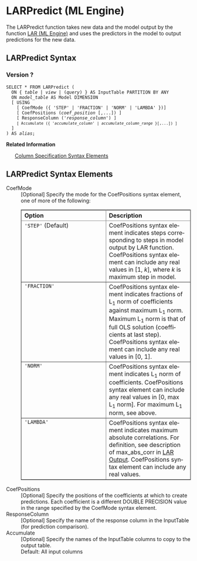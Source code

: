 <html><head></head><body><div class="nested0" aria-labelledby="ariaid-title1" topicindex="1" topicid="gly1507907689115" id="gly1507907689115"><h1 class="title topictitle1" id="ariaid-title1">LARPredict (ML Engine)</h1><div class="body conbody">
<p class="p">The LARPredict function takes new data and the model output by the function <a href="qge1558473595644.md#kgp1507674176574">LAR (ML Engine)</a> and uses the predictors in the model to output predictions for the new data.</p></div><div class="topic reference nested1" aria-labelledby="ariaid-title2" topicindex="2" topicid="qwf1507907892688" xml:lang="en-us" lang="en-us" id="qwf1507907892688">
<h2 class="title topictitle2" id="ariaid-title2">LARPredict Syntax</h2><div class="body refbody"><div class="section" id="qwf1507907892688__section_N1007D_N10022_N10001">
<h3 class="title sectiontitle">Version ?</h3><pre class="pre codeblock" xml:space="preserve"><code>SELECT * FROM LARPredict (
  <span>ON { <var class="keyword varname">table</var> | <var class="keyword varname">view</var> | (<var class="keyword varname">query</var>) }</span> AS InputTable PARTITION BY ANY
  ON <var class="keyword varname">model_table</var> AS Model DIMENSION
  [ USING
    [ CoefMode ({ 'STEP' | 'FRACTION' | 'NORM' | 'LAMBDA' })]
    [ CoefPositions (<var class="keyword varname">coef_position</var> [,...]) ]
    [ ResponseColumn ('<var class="keyword varname">response_column</var>') ]
    <code class="ph codeph">[ Accumulate ({ '<var class="keyword varname">accumulate_column</var>' | <var class="keyword varname">accumulate_column_range</var> }[,...]) ]</code>
  ]
) AS <var class="keyword varname">alias</var>;</code></pre></div></div><div class="related-links"><div class="linklistheader"><p></p><b>Related Information</b></div>
<ul class="linklist linklist relinfo"><div class="linklistmember"><a href="ndv1557782188375.md">Column Specification Syntax Elements</a></div></ul></div></div><div class="topic reference nested1" aria-labelledby="ariaid-title3" topicindex="3" topicid="rgi1507913218522" xml:lang="en-us" lang="en-us" id="rgi1507913218522">
<h2 class="title topictitle2" id="ariaid-title3">LARPredict Syntax Elements</h2><div class="body refbody"><div class="section" id="rgi1507913218522__section_N10011_N1000E_N10001"><dl class="dl parml"><dt class="dt pt dlterm">CoefMode</dt><dd class="dd pd">[Optional] Specify the mode for the CoefPositions syntax element, one of more of the following:
<div class="tablenoborder"><table cellpadding="4" cellspacing="0" summary="" id="rgi1507913218522__table_u4q_n5y_fdb" class="table" frame="border" border="1" rules="all"><div class="caption"></div><colgroup span="1"><col style="width:50%" span="1"></col><col style="width:50%" span="1"></col></colgroup><thead class="thead" style="text-align:left;"><tr class="row"><th class="entry cellrowborder" style="vertical-align:top;" id="d104853e145" rowspan="1" colspan="1">Option</th><th class="entry cellrowborder" style="vertical-align:top;" id="d104853e147" rowspan="1" colspan="1">Description</th></tr></thead><tbody class="tbody"><tr class="row"><td class="entry cellrowborder" style="vertical-align:top;" headers="d104853e145" rowspan="1" colspan="1"><code class="ph codeph">'STEP'</code> (Default)</td><td class="entry cellrowborder" style="vertical-align:top;" headers="d104853e147" rowspan="1" colspan="1">CoefPositions syntax element indicates steps corresponding to steps in model output by LAR function. CoefPositions syntax element can include any real values in [1, <var class="keyword varname">k</var>], where <var class="keyword varname">k</var> is maximum step in model.</td></tr><tr class="row"><td class="entry cellrowborder" style="vertical-align:top;" headers="d104853e145" rowspan="1" colspan="1"><code class="ph codeph">'FRACTION'</code></td><td class="entry cellrowborder" style="vertical-align:top;" headers="d104853e147" rowspan="1" colspan="1">CoefPositions syntax element indicates fractions of L<span><sub>1</sub></span> norm of coefficients against maximum L<span><sub>1</sub></span> norm. Maximum L<span><sub>1</sub></span> norm is that of full OLS solution (coefficients at last step). CoefPositions syntax element can include any real values in [0, 1].</td></tr><tr class="row"><td class="entry cellrowborder" style="vertical-align:top;" headers="d104853e145" rowspan="1" colspan="1"><code class="ph codeph">'NORM'</code></td><td class="entry cellrowborder" style="vertical-align:top;" headers="d104853e147" rowspan="1" colspan="1">CoefPositions syntax element indicates L<span><sub>1</sub></span> norm of coefficients. CoefPositions syntax element can include any real values in [0, max L<span><sub>1</sub></span> norm]. For maximum L<span><sub>1</sub></span> norm, see above.</td></tr><tr class="row"><td class="entry cellrowborder" style="vertical-align:top;" headers="d104853e145" rowspan="1" colspan="1"><code class="ph codeph">'LAMBDA'</code></td><td class="entry cellrowborder" style="vertical-align:top;" headers="d104853e147" rowspan="1" colspan="1">CoefPositions syntax element indicates maximum absolute correlations. For definition, see description of max_abs_corr in <a href="bwr1562014073689.md">LAR Output</a>. CoefPositions syntax element can include any real values.</td></tr></tbody></table></div></dd><dt class="dt pt dlterm">CoefPositions</dt><dd class="dd pd">[Optional] Specify the positions of the coefficients at which to create predictions. Each coefficient is a different DOUBLE PRECISION value in the range specified by the CoefMode syntax element.</dd><dt class="dt pt dlterm">ResponseColumn</dt><dd class="dd pd">[Optional] Specify the name of the response column in the InputTable (for prediction comparison).</dd><dt class="dt pt dlterm">Accumulate</dt><dd class="dd pd">[Optional] Specify the names of the InputTable columns to copy to the output table.</dd><dd class="dd pd ddexpand">Default: All input columns</dd></dl></div></div></div></div></body></html>
